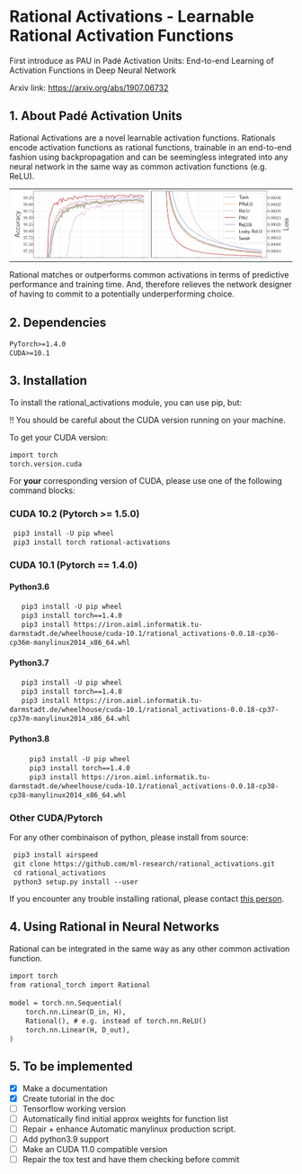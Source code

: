 # Rational Activations - Learnable Rational Activation Functions
First introduce as PAU in Padé Activation Units: End-to-end Learning of Activation Functions in Deep Neural Network

Arxiv link: https://arxiv.org/abs/1907.06732

## 1. About Padé Activation Units

Rational Activations are a novel learnable activation functions. Rationals encode activation functions as rational functions, trainable in an end-to-end fashion using backpropagation and can be seemingless integrated into any neural network in the same way as common activation functions (e.g. ReLU).

<table border="0">
<tr>
    <td>
    <img src="./images/results.png" width="100%" />
    </td>
</tr>
</table>

Rational matches or outperforms common activations in terms of predictive performance and training time.
And, therefore relieves the network designer of having to commit to a potentially underperforming choice.

## 2. Dependencies
    PyTorch>=1.4.0
    CUDA>=10.1


## 3. Installation

To install the rational_activations module, you can use pip, but:<br/>

:bangbang:  You should be careful about the CUDA version running on your machine.


To get your CUDA version:

    import torch
    torch.version.cuda

For **your** corresponding version of CUDA, please use one of the following command blocks:
### CUDA 10.2 (Pytorch >= 1.5.0)

     pip3 install -U pip wheel
     pip3 install torch rational-activations

### CUDA 10.1 (Pytorch == 1.4.0)
#### Python3.6

       pip3 install -U pip wheel
       pip3 install torch==1.4.0
       pip3 install https://iron.aiml.informatik.tu-darmstadt.de/wheelhouse/cuda-10.1/rational_activations-0.0.18-cp36-cp36m-manylinux2014_x86_64.whl

#### Python3.7

       pip3 install -U pip wheel
       pip3 install torch==1.4.0
       pip3 install https://iron.aiml.informatik.tu-darmstadt.de/wheelhouse/cuda-10.1/rational_activations-0.0.18-cp37-cp37m-manylinux2014_x86_64.whl

#### Python3.8

         pip3 install -U pip wheel
         pip3 install torch==1.4.0
         pip3 install https://iron.aiml.informatik.tu-darmstadt.de/wheelhouse/cuda-10.1/rational_activations-0.0.18-cp38-cp38-manylinux2014_x86_64.whl


### Other CUDA/Pytorch</h3>
For any other combinaison of python, please install from source:

     pip3 install airspeed
     git clone https://github.com/ml-research/rational_activations.git
     cd rational_activations
     python3 setup.py install --user



If you encounter any trouble installing rational, please contact [this person](quentin.delfosse@cs.tu-darmstadt.de).

## 4. Using Rational in Neural Networks

Rational can be integrated in the same way as any other common activation function.

~~~~
import torch
from rational_torch import Rational

model = torch.nn.Sequential(
    torch.nn.Linear(D_in, H),
    Rational(), # e.g. instead of torch.nn.ReLU()
    torch.nn.Linear(H, D_out),
)
~~~~


## 5. To be implemented
- [X] Make a documentation
- [X] Create tutorial in the doc
- [ ] Tensorflow working version
- [ ] Automatically find initial approx weights for function list
- [ ] Repair + enhance Automatic manylinux production script.
- [ ] Add python3.9 support
- [ ] Make an CUDA 11.0 compatible version
- [ ] Repair the tox test and have them checking before commit
